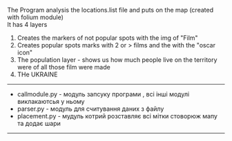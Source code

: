 <p>The Program analysis the locations.list file and puts on the map (created with folium module) </br>
It has 4 layers
<ol>
<li>Creates the markers of not popular spots with the img of "Film"</li>
<li>Creates popular spots marks with 2 or > films and the with the "oscar icon"</li>
<li>The population layer - shows us how much people live on the territory were of all those film were made</li>
<li>THe UKRAINE </li>

</ol></p>
<hr>
<ul>
	<li>callmodule.py - модуль запсуку програми , всі інші модулі виклакаютсья у ньому</li>
	<li>parser.py - модуль для считування даних з файлу</li>
	<li>placement.py - мудуль котрий розставляє всі мітки стоворюж мапу та додає шари</li>
</ul>
<hr>
